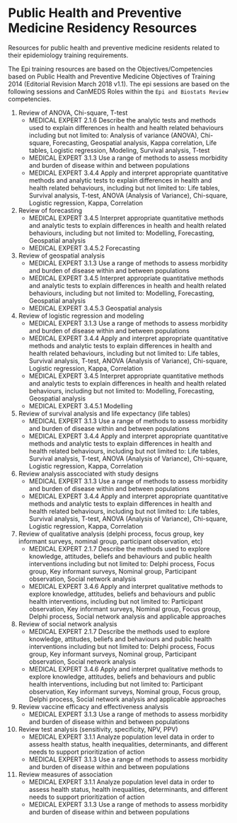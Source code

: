 # Public Health and Preventive Medicine Residency Resources

Resources for public health and preventive medicine residents related to their epidemiology training requirements. 

The Epi training resources are based on the Objectives/Competencies based on Public Health and Preventive Medicine Objectives of Training 2014 (Editorial Revision March 2018 v1.1). The epi sessions are based on the following sessions and CanMEDS Roles within the `Epi and Biostats Review` competencies. 

1. Review of ANOVA, Chi-square, T-test
    * MEDICAL EXPERT	2.1.6	Describe the analytic tests and methods used to explain differences in health and health related behaviours including but not limited to: Analysis of variance (ANOVA), Chi-square, Forecasting, Geospatial analysis, Kappa correlation, Life tables, Logistic regression, Modeling, Survival analysis, T-test
    * MEDICAL EXPERT	3.1.3	Use a range of methods to assess morbidity and burden of disease within and between populations
    * MEDICAL EXPERT	3.4.4	Apply and interpret appropriate quantitative methods and analytic tests to explain differences in health and health related behaviours, including but not limited to: Life tables, Survival analysis, T-test, ANOVA (Analysis of Variance), Chi-square, Logistic regression, Kappa, Correlation
2. Review of forecasting
    * MEDICAL EXPERT	3.4.5	Interpret appropriate quantitative methods and analytic tests to explain differences in health and health related behaviours, including but not limited to: Modelling, Forecasting, Geospatial analysis
    * MEDICAL EXPERT	3.4.5.2	Forecasting
3. Review of geospatial analysis
    * MEDICAL EXPERT	3.1.3	Use a range of methods to assess morbidity and burden of disease within and between populations
    * MEDICAL EXPERT	3.4.5	Interpret appropriate quantitative methods and analytic tests to explain differences in health and health related behaviours, including but not limited to: Modelling, Forecasting, Geospatial analysis
    * MEDICAL EXPERT	3.4.5.3	Geospatial analysis
4. Review of logistic regression and modeling
    * MEDICAL EXPERT	3.1.3	Use a range of methods to assess morbidity and burden of disease within and between populations
    * MEDICAL EXPERT	3.4.4	Apply and interpret appropriate quantitative methods and analytic tests to explain differences in health and health related behaviours, including but not limited to: Life tables, Survival analysis, T-test, ANOVA (Analysis of Variance), Chi-square, Logistic regression, Kappa, Correlation
    * MEDICAL EXPERT	3.4.5	Interpret appropriate quantitative methods and analytic tests to explain differences in health and health related behaviours, including but not limited to: Modelling, Forecasting, Geospatial analysis
    * MEDICAL EXPERT	3.4.5.1	Modelling
5. Review of survival analysis and life expectancy (life tables)
    * MEDICAL EXPERT	3.1.3	Use a range of methods to assess morbidity and burden of disease within and between populations
    * MEDICAL EXPERT	3.4.4	Apply and interpret appropriate quantitative methods and analytic tests to explain differences in health and health related behaviours, including but not limited to: Life tables, Survival analysis, T-test, ANOVA (Analysis of Variance), Chi-square, Logistic regression, Kappa, Correlation
6. Review analysis asscociated with study designs
    * MEDICAL EXPERT	3.1.3	Use a range of methods to assess morbidity and burden of disease within and between populations
    * MEDICAL EXPERT	3.4.4	Apply and interpret appropriate quantitative methods and analytic tests to explain differences in health and health related behaviours, including but not limited to: Life tables, Survival analysis, T-test, ANOVA (Analysis of Variance), Chi-square, Logistic regression, Kappa, Correlation
7. Review of qualitative analysis (delphi process, focus group, key informant surveys, nominal group, participant observation, etc)
    * MEDICAL EXPERT	2.1.7	Describe the methods used to explore knowledge, attitudes, beliefs and behaviours and public health interventions including but not limited to: Delphi process, Focus group, Key informant surveys, Nominal group, Participant observation, Social network analysis
    * MEDICAL EXPERT	3.4.6	Apply and interpret qualitative methods to explore knowledge, attitudes, beliefs and behaviours and public health interventions, including but not limited to: Participant observation, Key informant surveys, Nominal group, Focus group, Delphi process, Social network analysis and applicable approaches
8. Review of social network analysis
    * MEDICAL EXPERT	2.1.7	Describe the methods used to explore knowledge, attitudes, beliefs and behaviours and public health interventions including but not limited to: Delphi process, Focus group, Key informant surveys, Nominal group, Participant observation, Social network analysis
    * MEDICAL EXPERT	3.4.6	Apply and interpret qualitative methods to explore knowledge, attitudes, beliefs and behaviours and public health interventions, including but not limited to: Participant observation, Key informant surveys, Nominal group, Focus group, Delphi process, Social network analysis and applicable approaches
9. Review vaccine efficacy and effectiveness analysis
    * MEDICAL EXPERT	3.1.3	Use a range of methods to assess morbidity and burden of disease within and between populations
10. Review test analysis (sensitivity, specificity, NPV, PPV)	
    * MEDICAL EXPERT	3.1.1	Analyze population level data in order to assess health status, health inequalities, determinants, and different needs to support prioritization of action
    * MEDICAL EXPERT	3.1.3	Use a range of methods to assess morbidity and burden of disease within and between populations
11. Review measures of association
    * MEDICAL EXPERT	3.1.1	Analyze population level data in order to assess health status, health inequalities, determinants, and different needs to support prioritization of action
    * MEDICAL EXPERT	3.1.3	Use a range of methods to assess morbidity and burden of disease within and between populations



